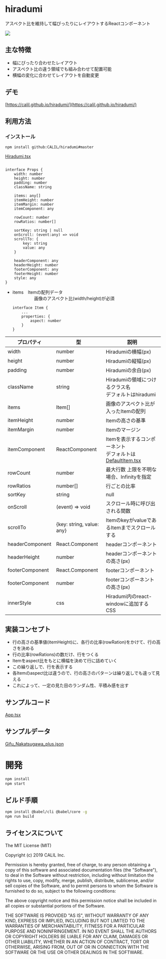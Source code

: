 # hiradumi
アスペクト比を維持して幅ぴったりにレイアウトするReactコンポーネント

![](./screencapture.gif "")

## 主な特徴

- 幅にぴったり合わせたレイアウト
- アスペクト比の違う領域でも組み合わせて配置可能
- 横幅の変化に合わせてレイアウトを自動変更

## デモ
[https://calil.github.io/hiradumi/](https://calil.github.io/hiradumi/)


## 利用方法

### インストール

```
npm install github:CALIL/hiradumi#master
```


[Hiradumi.tsx](./src/Hiradumi.tsx)

```

interface Props {
    width: number
    height: number
    padding: number
    className: string

    items: any[]
    itemHeight: number
    itemMargin: number
    itemComponent: any

    rowCount: number
    rowRatios: number[]

    sortKey: string | null
    onScroll: (event:any) => void
    scrollTo: {
        key: string
        value: any
    }

    headerComponent: any
    headerHeight: number
    footerComponent: any
    footerHeight: number
    style: any
}
```

- items　Itemの配列データ  
　　　　　画像のアスペクト比(width/height)が必須

    ```
    interface Item {
        ...
        properties: {
            aspect: number
        }
    }
    ```
| プロパティ | 型 | 説明 |
| ------------- | ------------- | ------------- |
| width | number | Hiradumiの横幅(px) |
| height | number | Hiradumiの縦幅(px) |
| padding | number | Hiradumiの余白(px) |
| className | string | Hiradumiの領域につけるクラス名<br />デフォルトはhiradumi |
| items | Item[] | 画像のアスペクト比が入ったItemの配列 |
| itemHeight | number | Itemの高さの基準 |
| itemMargin | number | Itemのマージン |
| itemComponent | ReactComponent | Itemを表示するコンポーネント<br />デフォルトは[DefaultItem.tsx](./src/DefaultItem.tsx) |
| rowCount | number | 最大行数 上限を不明な場合、Infinityを指定 |
| rowRatios | number[] | 行ごとの比率 |
| sortKey | string | null | １行毎のデータの並び替えに使うキーを指定。数値が高いものほど中央に表示する。 |
| onScroll | (event) => void | スクロール時に呼び出される関数 |
| scrollTo | {key: string, value: any} | ItemのkeyがvalueであるItemまでスクロールする |
| headerComponent | React.Component | headerコンポーネント |
| headerHeight | number | headerコンポーネントの高さ(px) |
| footerComponent | React.Component | footerコンポーネント |
| footerComponent | number | footerコンポーネントの高さ(px) |
| innerStyle | css | Hiradumi内のreact-windowに追加するCSS |

## 実装コンセプト

- 行の高さの基準値(itemHeight)に、各行の比率(rowRation)をかけて、行の高さを決める
- 行の比率(rowRations)の数だけ、行をつくる
- Itemをaspect比をもとに横幅を決めて行に詰めていく
- この繰り返しで、行を表示する
- 各Itemのaspect比は違うので、行の高さのパターンは繰り返しでも違って見える
- これによって、一定の見た目のランダム性、平積み感を出す

## サンプルコード

[App.tsx](./src/component/App.tsx)

## サンプルデータ

[Gifu_Nakatsugawa_plus.json](./Gifu_Nakatsugawa_plus.json)

# 開発

```bash
npm install
npm start
```

## ビルド手順

```bash
npm install @babel/cli @babel/core -g  
npm run build
```

## ライセンスについて
The MIT License (MIT)

Copyright (c) 2019 CALIL Inc.

Permission is hereby granted, free of charge, to any person obtaining a copy of this software and associated documentation files (the "Software"), to deal in the Software without restriction, including without limitation the rights to use, copy, modify, merge, publish, distribute, sublicense, and/or sell copies of the Software, and to permit persons to whom the Software is furnished to do so, subject to the following conditions:

The above copyright notice and this permission notice shall be included in all copies or substantial portions of the Software.

THE SOFTWARE IS PROVIDED "AS IS", WITHOUT WARRANTY OF ANY KIND, EXPRESS OR IMPLIED, INCLUDING BUT NOT LIMITED TO THE WARRANTIES OF MERCHANTABILITY, FITNESS FOR A PARTICULAR PURPOSE AND NONINFRINGEMENT. IN NO EVENT SHALL THE AUTHORS OR COPYRIGHT HOLDERS BE LIABLE FOR ANY CLAIM, DAMAGES OR OTHER LIABILITY, WHETHER IN AN ACTION OF CONTRACT, TORT OR OTHERWISE, ARISING FROM, OUT OF OR IN CONNECTION WITH THE SOFTWARE OR THE USE OR OTHER DEALINGS IN THE SOFTWARE.